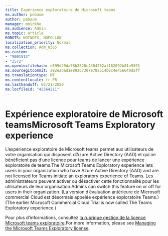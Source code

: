 ```yaml
---
title: Expérience exploratoire de Microsoft teams
ms.author: pebaum
author: pebaum
manager: mnirkhe
ms.audience: Admin
ms.topic: article
ROBOTS: NOINDEX, NOFOLLOW
localization_priority: Normal
ms.collection: Adm_O365
ms.custom:
- "9001513"
- "3572"
ms.openlocfilehash: e899d29da78b2820c4384252af162092b81e9391
ms.sourcegitcommit: a92e2bad1e89367307e78a514b8c4e456640daff
ms.translationtype: MT
ms.contentlocale: fr-FR
ms.lasthandoff: 02/21/2020
ms.locfileid: "42564211"
---
```

# <a name="microsoft-teams-exploratory-experience"></a><span data-ttu-id="c3cb1-102">Expérience exploratoire de Microsoft teams</span><span class="sxs-lookup"><span data-stu-id="c3cb1-102">Microsoft Teams Exploratory experience</span></span>

<span data-ttu-id="c3cb1-103">L’expérience exploratoire de Microsoft teams permet aux utilisateurs de votre organisation qui disposent d’Azure Active Directory (AAD) et qui ne bénéficient pas d’une licence pour teams de lancer une expérience exploratoire de teams.</span><span class="sxs-lookup"><span data-stu-id="c3cb1-103">The Microsoft Teams Exploratory experience lets users in your organization who have Azure Active Directory (AAD) and are not licensed for Teams initiate an exploratory experience of Teams.</span></span> <span data-ttu-id="c3cb1-104">Les administrateurs peuvent activer ou désactiver cette fonctionnalité pour les utilisateurs de leur organisation.</span><span class="sxs-lookup"><span data-stu-id="c3cb1-104">Admins can switch this feature on or off for users in their organization.</span></span> <span data-ttu-id="c3cb1-105">(La version d’évaluation antérieure de Microsoft commercial Cloud est désormais appelée expérience exploratoire Teams.)</span><span class="sxs-lookup"><span data-stu-id="c3cb1-105">(The earlier Microsoft Commercial Cloud Trial is now called The Teams Exploratory experience.)</span></span>

<span data-ttu-id="c3cb1-106">Pour plus d’informations, consultez [la rubrique gestion de la licence Microsoft teams exploratoire](https://docs.microsoft.com/microsoftteams/teams-exploratory/).</span><span class="sxs-lookup"><span data-stu-id="c3cb1-106">For more information, please see [Managing the Microsoft Teams Exploratory license](https://docs.microsoft.com/microsoftteams/teams-exploratory/).</span></span>
